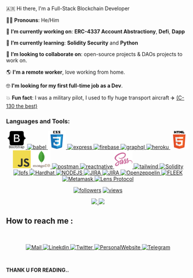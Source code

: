 🇦🇷 Hi there, I'm a Full-Stack Blockchain Developer  

👦🏻 **Pronouns**: He/Him

🔭 **I’m currently working on**: **ERC-4337 Account Abstractiony**, **Defi**, **Dapp**

🌱 **I’m currently learning**:  **Solidity Security** and **Python** 

👯 **I’m looking to collaborate on**: open-source projects & DAOs projects to work on.

🌎 **I'm a remote worker**, love working from home.

🤓 **I'm looking for my first full-time job as a Dev**.


💥 **Fun fact**: I was a military pilot, I used to fly huge transport aircraft ✈️ <a href="https://www.lockheedmartin.com/en-us/products/c130.html"> (C-130  the best) </a>

<h3 align="left">Languages and Tools:</h3>
<p align="center">  <a href="https://getbootstrap.com" target="_blank" rel="noreferrer"> <img src="https://raw.githubusercontent.com/devicons/devicon/master/icons/bootstrap/bootstrap-plain-wordmark.svg" alt="bootstrap" width="50" height="50"/> </a> <a href="https://babeljs.io/" target="_blank" rel="noreferrer"> <img src="https://img.icons8.com/dusk/512/babel.png" alt="babel" width="50" height="50"/> </a> <a href="https://www.w3schools.com/css/" target="_blank" rel="noreferrer"> <img src="https://raw.githubusercontent.com/devicons/devicon/master/icons/css3/css3-original-wordmark.svg" alt="css3" width="50" height="50"/> </a> <a href="https://expressjs.com" target="_blank" rel="noreferrer"> <img src="https://img.icons8.com/fluency/512/express-js.png" alt="express" width="50" height="50"/> </a> <a href="https://firebase.google.com/" target="_blank" rel="noreferrer"> <img src="https://www.vectorlogo.zone/logos/firebase/firebase-icon.svg" alt="firebase" width="50" height="50"/> </a>  <a href="https://graphql.org" target="_blank" rel="noreferrer"> <img src="https://www.vectorlogo.zone/logos/graphql/graphql-icon.svg" alt="graphql" width="50" height="50"/> </a>  <a href="https://heroku.com" target="_blank" rel="noreferrer"> <img src="https://www.vectorlogo.zone/logos/heroku/heroku-icon.svg" alt="heroku" width="50" height="50"/> </a> <a href="https://www.w3.org/html/" target="_blank" rel="noreferrer"> <img src="https://raw.githubusercontent.com/devicons/devicon/master/icons/html5/html5-original-wordmark.svg" alt="html5" width="50" height="50"/> </a>  <a href="https://developer.mozilla.org/en-US/docs/Web/JavaScript" target="_blank" rel="noreferrer"> <img src="https://raw.githubusercontent.com/devicons/devicon/master/icons/javascript/javascript-original.svg" alt="javascript" width="50" height="50"/> </a> <a href="https://www.mongodb.com/" target="_blank" rel="noreferrer"> <img src="https://raw.githubusercontent.com/devicons/devicon/master/icons/mongodb/mongodb-original-wordmark.svg" alt="mongodb" width="50" height="50"/> </a> <a href="https://postman.com" target="_blank" rel="noreferrer"> <img src="https://www.vectorlogo.zone/logos/getpostman/getpostman-icon.svg" alt="postman" width="50" height="50"/> </a> <a href="https://reactnative.dev/" target="_blank" rel="noreferrer"> <img src="https://reactnative.dev/img/header_logo.svg" alt="reactnative" width="50" height="50"/> </a>  <a href="https://sass-lang.com" target="_blank" rel="noreferrer"> <img src="https://raw.githubusercontent.com/devicons/devicon/master/icons/sass/sass-original.svg" alt="sass" width="50" height="50"/> </a> <a href="https://tailwindcss.com/" target="_blank" rel="noreferrer"> <img src="https://www.vectorlogo.zone/logos/tailwindcss/tailwindcss-icon.svg" alt="tailwind" width="50" height="50"/> </a> <a href="https://docs.soliditylang.org/en/v0.8.17/" target="_blank" rel="noreferrer"> <img src="https://www.logo.wine/a/logo/Solidity/Solidity-Logo.wine.svg" alt="Solidity" width="50" height="50"/> </a> <a href="https://ipfs.io" target="_blank" rel="noreferrer"> <img src="https://upload.wikimedia.org/wikipedia/commons/1/18/Ipfs-logo-1024-ice-text.png" alt="Ipfs" width="50" height="50"/> </a> <a href="https://hardhat.org" target="_blank" rel="noreferrer"> <img src="https://seeklogo.com/images/H/hardhat-logo-888739EBB4-seeklogo.com.png" alt="Hardhat" width="50" height="50"/> </a><a href="https://nodejs.org" target="_blank" rel="noreferrer"> <img src="https://seeklogo.com/images/N/nodejs-logo-FBE122E377-seeklogo.com.png" alt="NODEJS" width="50" height="50"/> </a> <a href="https://www.atlassian.com" target="_blank" rel="noreferrer"> <img src="https://cdn.worldvectorlogo.com/logos/jira-1.svg" alt="JIRA" width="50" height="50"/> </a> <a href="https://www.ethereum.org" target="_blank" rel="noreferrer"> <img src="https://cdn.worldvectorlogo.com/logos/ethereum-eth.svg" alt="JIRA" width="50" height="50"/> </a> <a href="https://www.openzeppelin.com/contracts" target="_blank" rel="noreferrer"> <img src="https://seeklogo.com/images/O/openzeppelin-logo-2909FE553F-seeklogo.com.png" alt="Openzeppelin" width="50" height="50"/> </a><a href="https://www.fleek.co" target="_blank" rel="noreferrer"> <img src="https://avatars.githubusercontent.com/u/43047399?s=200&v=4" alt="FLEEK" width="50" height="50"/> </a> <a href="https://www.metamask.io" target="_blank" rel="noreferrer"> <img src="https://upload.wikimedia.org/wikipedia/commons/thumb/3/36/MetaMask_Fox.svg/512px-MetaMask_Fox.svg.png?20220831120339" alt="Metamask" width="50" height="50"/> </a> <a href="https://www.lens.xyz" target="_blank" rel="noreferrer"> <img src="https://files.readme.io/a0959e6-lens-logo1.svg" alt="Lens Protocol" width="50" height="50"/> </a> </p>

<p align="center">
  
  <a href="https://github.com/rachosuar?tab=followers">
    <img alt="followers" title="Follow me on Github" src="https://custom-icon-badges.herokuapp.com/github/followers/rachosuar?color=236ad3&labelColor=1155ba&style=for-the-badge&logo=person-add&label=Follow&logoColor=white"/></a>
  <a href="https://github.com/rachosuar">
    <img alt="views" title="GitHub profile views" src="https://shields-io-visitor-counter.herokuapp.com/badge?page=rachosuar&style=for-the-badge"/></a>
</p>


<p align="center">
  <a href="https://github.com/rachosuar/github-readme-stats">
    <img
      height="150"
      src="https://github-readme-stats.vercel.app/api?username=rachosuar&count_private=true&show_icons=true&custom_title=RACHO's%20Github%20Status&hide=issues&theme=vision-friendly-dark"
    />
   </a>

  <a href="https://github.com/rachosuar/github-readme-stats">
    <img
      height="150"
      src="https://github-readme-stats.vercel.app/api/top-langs/?username=rachosuar&layout=compact&theme=vision-friendly-dark" />
  </a>  
</p>
   
   
  ## How to reach me :
  
  <p align="center"> 
  </br>
  </br>
     <a href="mailto:juan_suar@hotmail.com" target="_blank" rel="noreferrer"> <img src="https://upload.wikimedia.org/wikipedia/commons/thumb/4/4e/Mail_%28iOS%29.svg/600px-Mail_%28iOS%29.svg.png" alt="Mail" width="70" height="70"/> </a>       
   <a href="https://www.linkedin.com/in/juan-cruz-suarez/" target="_blank" rel="noreferrer"> <img src="https://upload.wikimedia.org/wikipedia/commons/thumb/f/f8/LinkedIn_icon_circle.svg/72px-LinkedIn_icon_circle.svg.png?20210301220643" alt="Linekdin" width="70" height="70"/> </a>       
     <a href="https://twitter.com/rachosuarez" target="_blank" rel="noreferrer"> <img src="https://files.cults3d.com/uploaders/21778680/illustration-file/504d2627-47e1-49a4-8901-3485f2c68662/descarga.png" alt="Twitter" width="70" height="70"/> </a>        
      <a href="https://juan-cruz-suarez.netlify.app/" target="_blank" rel="noreferrer"> <img src="https://upload.wikimedia.org/wikipedia/commons/thumb/c/cc/Circle-icons-dev.svg/512px-Circle-icons-dev.svg.png"alt="PersonalWebsite" width="70" height="70"/> </a>        
       <a href="https://t.me/rachosuarez" target="_blank" rel="noreferrer"> <img src="https://upload.wikimedia.org/wikipedia/commons/thumb/8/82/Telegram_logo.svg/512px-Telegram_logo.svg.png" alt="Telegram" width="70" height="70"/> </a> 
   </br>  </p>




<br/>

   **THANK U FOR READING..**

